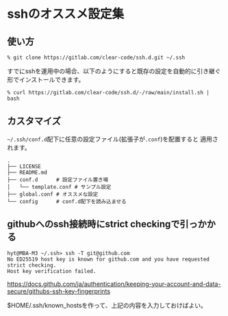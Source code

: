 # sshのオススメ設定集

## 使い方

```shell
% git clone https://gitlab.com/clear-code/ssh.d.git ~/.ssh
```

すでにsshを運用中の場合、以下のようにすると既存の設定を自動的に引き継ぐ形でインストールできます。

```shell
% curl https://gitlab.com/clear-code/ssh.d/-/raw/main/install.sh | bash
```

## カスタマイズ

`~/.ssh/conf.d`配下に任意の設定ファイル(拡張子が`.conf`)を配置すると
適用されます。

```shell
.
├── LICENSE
├── README.md
├── conf.d      # 設定ファイル置き場
│   └── template.conf # サンプル設定
├── global.conf # オススメな設定
└── config      # conf.d配下を読み込ませる
```

## githubへのssh接続時にstrict checkingで引っかかる

```shell
hyt@MBA-M3 ~/.ssh> ssh -T git@github.com
No ED25519 host key is known for github.com and you have requested strict checking.
Host key verification failed.
```

<https://docs.github.com/ja/authentication/keeping-your-account-and-data-secure/githubs-ssh-key-fingerprints>

$HOME/.ssh/known_hostsを作って、上記の内容を入力しておけばよい。
